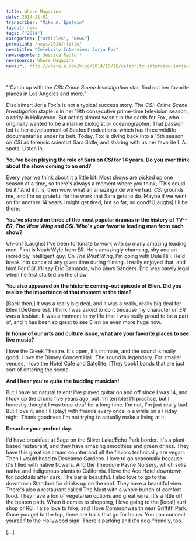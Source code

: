 ```yaml
---
title: Where Magazine
date: 2014-11-01
transcriber: "Mika A. Epstein"
layout: news
tags: ["2014"]
categories: ["Articles", "News"]
permalink: /news/2014/:title/
newstitle: "Celebrity Interview: Jorja Fox"
newsreporter: Jessica Radloff
newssource: Where Magazine
newsurl: http://wherela.com/blog/2014/10/26/celebrity-interview-jorja-fox/

---
```


"'Catch up with the *CSI: Crime Scene Investigation* star, find out her favorite places in Los Angeles and more."'

Disclaimer: Jorja Fox's is not a typical success story. The *CSI: Crime Scene Investigation* staple is in her 19th consecutive prime-time television season, a rarity in Hollywood. But acting almost wasn't in the cards for Fox, who originally wanted to be a marine biologist or oceanographer. That passion led to her development of Seafox Productions, which has three wildlife documentaries under its belt. Today, Fox is diving back into a 15th season on *CSI* as forensic scientist Sara Sidle, and sharing with us her favorite L.A. spots. Listen in.

**You've been playing the role of Sara on *CSI* for 14 years. Do you ever think about the show coming to an end?**

Every year we think about it a little bit. Most shows are picked up one season at a time, so there's always a moment where you think, 'This could be it.' And if it is, then wow, what an amazing ride we've had. *CSI* grounds me, and I'm so grateful for the work that Sara gets to do. Maybe if we went on for another 14 years I might get tired, but so far, so good! [Laughs] I'll be there.

**You've starred on three of the most popular dramas in the history of TV--*ER*, *The West Wing* and *CSI*. Who's your favorite leading man from each show?**

Uh-oh! [Laughs] I've been fortunate to work with so many amazing leading men. First is Noah Wyle from *ER*. He's amazingly charming, shy and an incredibly intelligent guy. On *The West Wing*, I'm going with Dulé Hill. He'd break into dance at any given time during filming. I really enjoyed that, and him! For *CSI*, I'll say Eric Szmanda, who plays Sanders. Eric was barely legal when he first started on the show.

**You also appeared on the historic coming-out episode of Ellen. Did you realize the importance of that moment at the time?**

[Back then,] it was a really big deal, and it was a really, really big deal for Ellen [DeGeneres]. I think I was asked to do it because my character on *ER* was a lesbian. It was a moment in my life that I was really proud to be a part of, and it has been so great to see Ellen be even more huge now.

**In honor of our arts and culture issue, what are your favorite places to see live music?**

I love the Greek Theatre. It's open, it's intimate, and the sound is really good. I love the Disney Concert Hall. The sound is legendary. For smaller venues, I love the Hotel Cafe and Satellite. [They book] bands that are just sort of entering the scene.

**And I hear you're quite the budding musician!**

But I have no natural talent! I've played guitar on and off since I was 14, and I took up the drums five years ago, but I'm terrible! I'll practice, but I honestly thought I was tone-deaf for a long time. I'm not, I'm just really bad. But I love it, and I'll [play] with friends every once in a while on a Friday night. Thank goodness I'm not trying to actually make a living at it.

**Describe your perfect day.**

I'd have breakfast at Sage on the Silver Lake/Echo Park border. It's a plant-based restaurant, and they have amazing smoothies and green drinks. They have this great ice cream counter and all the flavors technically are vegan. Then I would head to Descanso Gardens. I love to go seasonally because it's filled with native flowers. And the Theodore Payne Nursery, which sells native and indigenous plants to California. I love the Ace Hotel downtown for cocktails after dark. The bar is beautiful. I also love to go to the downtown Standard for drinks up on the roof. They have a beautiful view. There's also a restaurant called The Must with a whole bunch of comfort food. They have a ton of vegetarian options and great wine. It's a little off the beaten path. When it comes to shopping, I love going to the [local] surf shop or REI. I also love to hike, and I love Commonwealth near Griffith Park. Once you get to the top, there are trails that go for hours. You can connect yourself to the Hollywood sign. There's parking and it's dog-friendly, too.

[...]

